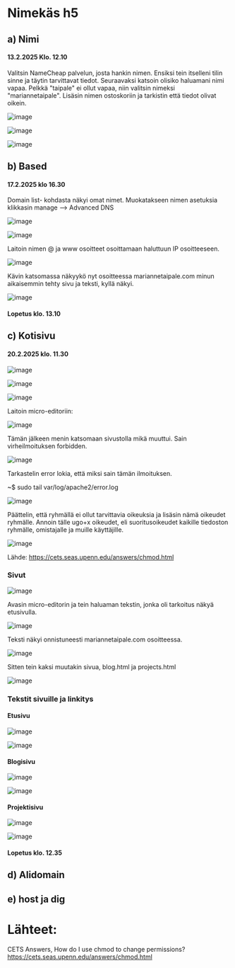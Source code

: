# Nimekäs h5


## a) Nimi 

#### 13.2.2025 Klo. 12.10

Valitsin NameCheap palvelun, josta hankin nimen. Ensiksi tein itselleni tilin sinne ja täytin tarvittavat tiedot. 
Seuraavaksi katsoin olisiko haluamani nimi vapaa. Pelkkä "taipale" ei ollut vapaa, niin valitsin nimeksi "mariannetaipale".
Lisäsin nimen ostoskoriin ja tarkistin että tiedot olivat oikein.

![image](https://github.com/user-attachments/assets/f82fb375-1c53-4d13-853c-f9d216f29c74)

![image](https://github.com/user-attachments/assets/16abc6bb-2e32-40d3-8416-ee9551ac1b0e)

![image](https://github.com/user-attachments/assets/a8394bc0-da1f-4a20-908b-0153667d7377)

## b) Based 

#### 17.2.2025 klo 16.30

Domain list- kohdasta näkyi omat nimet. Muokatakseen nimen asetuksia klikkasin manage --> Advanced DNS 

![image](https://github.com/user-attachments/assets/75e632af-c201-4e98-9ddc-08a72a575617)

![image](https://github.com/user-attachments/assets/d2305440-c94a-4c5d-8d1b-62e0ea0ec7d4)

Laitoin nimen @ ja www osoitteet osoittamaan haluttuun IP osoitteeseen.  

![image](https://github.com/user-attachments/assets/434f324e-1d22-4c1a-9d7d-291961296fbf)

Kävin katsomassa näkyykö nyt osoitteessa mariannetaipale.com minun aikaisemmin tehty sivu ja teksti, kyllä näkyi. 

![image](https://github.com/user-attachments/assets/46da410b-621b-429d-9c31-bcc5e4ac3cf3)

#### Lopetus klo. 13.10


## c) Kotisivu

#### 20.2.2025 klo. 11.30

![image](https://github.com/user-attachments/assets/c6f45976-c6d1-440c-950b-175e29399624)

![image](https://github.com/user-attachments/assets/8a6be761-0a12-440b-9ecb-60a1ee91c8c5)

![image](https://github.com/user-attachments/assets/cb74b505-768c-4834-87fb-5f42a7765776)

Laitoin micro-editoriin: 

![image](https://github.com/user-attachments/assets/a069b281-ea77-4c59-9b2b-7bcfeb449797)

Tämän jälkeen menin katsomaan sivustolla mikä muuttui. Sain virheilmoituksen forbidden. 

![image](https://github.com/user-attachments/assets/3f56b3be-90da-4138-bd72-12ac6f7b1282)

Tarkastelin error lokia, että miksi sain tämän ilmoituksen. 

~$ sudo tail var/log/apache2/error.log

![image](https://github.com/user-attachments/assets/7883abd8-0825-4bb6-bdf6-0d3a560c3bc0)

Päättelin, että ryhmällä ei ollut tarvittavia oikeuksia ja lisäsin nämä oikeudet ryhmälle. 
Annoin tälle ugo+x oikeudet, eli suoritusoikeudet kaikille tiedoston ryhmälle, omistajalle ja muille käyttäjille. 

![image](https://github.com/user-attachments/assets/ef345fd5-4cbe-4943-a58c-9e1a386db374)

Lähde: https://cets.seas.upenn.edu/answers/chmod.html 

### Sivut 

 ![image](https://github.com/user-attachments/assets/489b742e-bde0-4cb4-8ef4-b2115edd015b)

 Avasin micro-editorin ja tein haluaman tekstin, jonka oli tarkoitus näkyä etusivulla. 

 ![image](https://github.com/user-attachments/assets/011b69ed-bfe4-4658-93ec-d72392e5b54f)

 Teksti näkyi onnistuneesti mariannetaipale.com osoitteessa. 

 ![image](https://github.com/user-attachments/assets/e63ae199-b2d5-4fd4-8ac5-b4da34f64b62)

Sitten tein kaksi muutakin sivua, blog.html ja projects.html

![image](https://github.com/user-attachments/assets/0a2598d2-97d1-4f08-a11f-043a5534c595)

### Tekstit sivuille ja linkitys 

#### Etusivu

![image](https://github.com/user-attachments/assets/11d5a6e1-5b80-4975-b4cc-96a31b06fbd3)

![image](https://github.com/user-attachments/assets/54abc0a8-b9f2-4bab-8de8-1fb9a9c73977)

#### Blogisivu

![image](https://github.com/user-attachments/assets/021454fc-0905-474e-8e23-9724c883b22b)

![image](https://github.com/user-attachments/assets/bdf0f746-09bb-4e80-ae3d-b097e0990be9)


#### Projektisivu

![image](https://github.com/user-attachments/assets/7e1fb464-3c63-4566-b8d7-b9e7e077c6a3)

![image](https://github.com/user-attachments/assets/64a60a2b-e19d-4306-981d-07b6670caa63)

#### Lopetus klo. 12.35

## d) Alidomain

## e) host ja dig

# Lähteet: 
CETS Answers, How do I use chmod to change permissions? https://cets.seas.upenn.edu/answers/chmod.html
